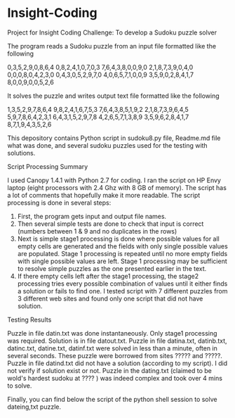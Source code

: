Insight-Coding
==============
Project for Insight Coding Challenge: To develop a Sudoku puzzle solver

The program reads a Sudoku puzzle from an input file formatted like the following

0,3,5,2,9,0,8,6,4
0,8,2,4,1,0,7,0,3
7,6,4,3,8,0,0,9,0
2,1,8,7,3,9,0,4,0
0,0,0,8,0,4,2,3,0
0,4,3,0,5,2,9,7,0
4,0,6,5,7,1,0,0,9
3,5,9,0,2,8,4,1,7
8,0,0,9,0,0,5,2,6

It solves the puzzle and writes output text file formatted like the following

1,3,5,2,9,7,8,6,4
9,8,2,4,1,6,7,5,3
7,6,4,3,8,5,1,9,2
2,1,8,7,3,9,6,4,5
5,9,7,8,6,4,2,3,1
6,4,3,1,5,2,9,7,8
4,2,6,5,7,1,3,8,9
3,5,9,6,2,8,4,1,7
8,7,1,9,4,3,5,2,6

This depository contains Python script in sudoku8.py file, Readme.md file what was done, and several sudoku puzzles used for the testing with solutions.

Script Processing Summary

I used Canopy 1.4.1 with Python 2.7 for coding. I ran the script on HP Envy laptop (eight processors with 2.4 Ghz with 8 GB of memory). The script has a lot of comments that hopefully make it more readable. The script processing is done in several steps: 

1. First, the program gets input and output file names.
2. Then several simple tests are done to check that input is correct (numbers between 1 & 9 and no duplicates in the rows)
3. Next is simple stage1 processing is done where possible values for all empty cells are generated and the fields with only single possible values are populated. Stage 1 processing is repeated until no more empty fields with single possible values are left. Stage 1 processing may be sufficient to resolve simple puzzles as the one presented earlier in the text.
4. If there empty cells left after the stage1 processing, the stage2 processing tries every possible combination of values until it either finds a solution or fails to find one. I tested script with 7 different puzzles from 3 different web sites and found only one script that did not have solution.

Testing Results

Puzzle in file datin.txt was done instantaneously. Only stage1 processing was required. Solution is in file datout.txt.
Puzzle in file datina.txt, datinb.txt, datinc.txt, datine.txt, datinf.txt were solved in less than a minute, often in several seconds. These puzzle were borrowed from sites ????? and ?????.
Puzzle in file datind.txt did not have a solution (according to my script). I did not verify if solution exist or not.
Puzzle in the dating.txt (claimed to be wold's hardest sudoku at ????    ) was indeed complex and took over 4 mins to solve.

Finally, you can find below the script of the python shell session to solve dateing,txt puzzle.


